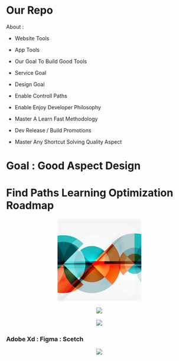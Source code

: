 # Our Repo


About :

- Website Tools

- App Tools 

- Our Goal To Build Good Tools

- Service Goal

- Design Goal 

- Enable Controll Paths 

- Enable Enjoy Developer Philosophy

- Master A Learn Fast Methodology 
- Dev Release / Build Promotions 

- Master Any Shortcut Solving Quality Aspect



<h1> Goal : Good Aspect Design </h1>

<h1> Find Paths Learning Optimization Roadmap </h1>

<p align="center">
  <a>
    <img src="https://github.com/CultureSupport/CultureSupport/blob/6323d49cca656684fb8c24f9e916d981f98d6615/images%20(1).jpeg">
  </a>
</p>



<p align="center">
  <a>
    <img src="https://codersera.com/blog/wp-content/uploads/2019/10/Sketch-Adobe-XD.png">
  </a>
</p>


<p align="center">
  <a>
    <img src="https://cdn.educba.com/academy/wp-content/uploads/2019/01/Adobe-XD-vs-Sketch1.jpg">
  </a>
</p>


<h3> Adobe Xd : Figma : Scetch</h3>


<p align="center">
  <a>
    <img src="https://miro.medium.com/max/800/1*FSpnZBqwcCzq2gIh13xU1g.png">
  </a>
</p>





